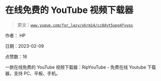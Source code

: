 # 在线免费的 YouTube 视频下载器

> 原文：[`www.yuque.com/for_lazy/xkrm14/cc8dyt5upg4fyvos`](https://www.yuque.com/for_lazy/xkrm14/cc8dyt5upg4fyvos)

作者： HP

日期：2023-02-09

点赞数：16

一款在线免费的 YouTube 视频下载器：RipYouTube - 免费在线 Youtube 下载器，支持 PC、平板、手机。

